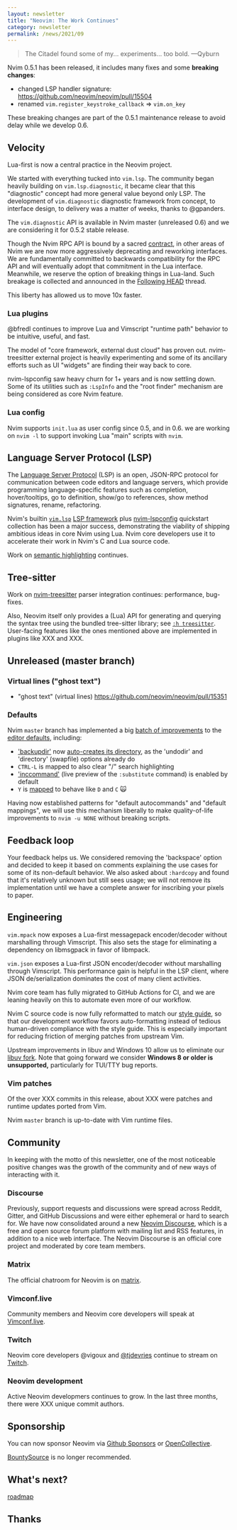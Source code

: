 ```yaml
---
layout: newsletter
title: "Neovim: The Work Continues"
category: newsletter
permalink: /news/2021/09
---
```


> The Citadel found some of my... experiments... too bold.
> —Qyburn

Nvim 0.5.1 has been released, it includes many fixes and some **breaking changes**:

- changed LSP handler signature: https://github.com/neovim/neovim/pull/15504
- renamed `vim.register_keystroke_callback` => `vim.on_key`

These breaking changes are part of the 0.5.1 maintenance release to avoid delay while we develop 0.6.

## Velocity

Lua-first is now a central practice in the Neovim project.

We started with everything tucked into `vim.lsp`. The community began heavily
building on `vim.lsp.diagnostic`, it became clear that this "diagnostic"
concept had more general value beyond only LSP.
The development of `vim.diagnostic` diagnostic framework from concept, to
interface design, to delivery was a matter of weeks, thanks to @gpanders.

The `vim.diagnostic` API is available in Nvim master (unreleased 0.6) and we are considering it for 0.5.2 stable release.

Though the Nvim RPC API is bound by a sacred
[contract](https://neovim.io/doc/user/api.html#api-contract), in other areas of Nvim we are now more
aggressively deprecating and reworking interfaces.  We are fundamentally committed to backwards compatibility for the RPC API and will eventually adopt that commitment in the Lua interface.  Meanwhile, we reserve the option of breaking things in Lua-land. Such breakage is collected and announced in the [Following HEAD](https://github.com/neovim/neovim/issues/14090) thread.

This liberty has allowed us to move 10x faster.

### Lua plugins

@bfredl continues to improve Lua and Vimscript "runtime path" behavior to be intuitive, useful, and fast.

The model of "core framework, external dust cloud" has proven out. nvim-treesitter external project is heavily experimenting and some of its ancillary efforts such as UI "widgets" are finding their way back to core.

nvim-lspconfig saw heavy churn for 1+ years and is now settling down. Some of its utilities such as `:LspInfo` and the "root finder" mechanism are being considered as core Nvim feature.

### Lua config

Nvim supports `init.lua` as user config since 0.5, and in 0.6. we are working on `nvim -l` to support invoking Lua "main" scripts with `nvim`.

## Language Server Protocol (LSP)

The [Language Server Protocol](https://microsoft.github.io/language-server-protocol/) (LSP) is an
open, JSON-RPC protocol for communication between code editors and
language servers, which provide programming language-specific features such as
completion, hover/tooltips, go to definition, show/go to references, show
method signatures, rename, refactoring.

Nvim's builtin [`vim.lsp`](https://neovim.io/doc/user/lsp.html) [LSP framework](https://www.youtube.com/watch?v=ArwDgvYEZYk)
plus [nvim-lspconfig](https://github.com/neovim/nvim-lspconfig) quickstart collection has been a major success,
demonstrating the viability of shipping ambitious ideas in core Nvim using Lua.
Nvim core developers use it to accelerate their work in Nvim's C and Lua source code.

Work on [semantic highlighting](https://github.com/neovim/neovim/pull/14122) continues.

## Tree-sitter

Work on [nvim-treesitter](https://github.com/nvim-treesitter/nvim-treesitter) parser integration continues: performance, bug-fixes.

Also, Neovim itself only provides a (Lua) API for generating and querying the syntax tree using the bundled tree-sitter library; see [`:h treesitter`](https://neovim.io/doc/user/treesitter.html). User-facing features like the ones mentioned above are implemented in plugins like XXX and XXX.

## Unreleased (master branch)

### Virtual lines ("ghost text")

- "ghost text" (virtual lines) https://github.com/neovim/neovim/pull/15351

### Defaults

Nvim `master` branch has implemented a big [batch of improvements](https://github.com/neovim/neovim/issues/6289) to the [editor defaults](https://neovim.io/doc/user/vim_diff.html#nvim-defaults), including:

- ['backupdir'](https://neovim.io/doc/user/options.html#'backupdir') now [auto-creates its directory](https://github.com/neovim/neovim/pull/15433), as the 'undodir' and 'directory' (swapfile) options already do
- `CTRL-L` is mapped to also clear "/" search highlighting
- ['inccommand'](https://neovim.io/doc/user/options.html#'inccommand') (live preview of the `:substitute` command) is enabled by default
- `Y` is [mapped](https://github.com/neovim/neovim/pull/13268) to behave like `D` and `C` 🙀

Having now established patterns for "default autocommands" and "default
mappings", we will use this mechanism liberally to make quality-of-life
improvements to `nvim -u NONE` without breaking scripts.

## Feedback loop

Your feedback helps us.  We considered removing the 'backspace' option and decided to keep it based on comments explaining the use cases for some of its non-default behavior. We also asked about `:hardcopy` and found that it's relatively unknown but still sees usage; we will not remove its implementation until we have a complete answer for inscribing your pixels to paper.



## Engineering

`vim.mpack` now exposes a Lua-first messagepack encoder/decoder without
marshalling through Vimscript. This also sets the stage for eliminating
a dependency on libmsgpack in favor of libmpack.

`vim.json` exposes a Lua-first JSON encoder/decoder without marshalling through
Vimscript. This performance gain is helpful in the LSP client, where JSON
de/serialization dominates the cost of many client activities.

Nvim core team has fully migrated to GitHub Actions for CI, and we are leaning
heavily on this to automate even more of our workflow.

Nvim C source code is now fully reformatted to match our [style
guide](https://neovim.io/doc/user/dev_style.html#dev-style), so that our
development workflow favors auto-formatting instead of tedious human-driven
compliance with the style guide.  This is especially important for reducing
friction of merging patches from upstream Vim.

Upstream improvements in libuv and Windows 10 allow us to eliminate our [libuv
fork](https://github.com/neovim/libuv).  Note that going forward we consider
**Windows 8 or older is unsupported,** particularly for TUI/TTY bug reports.

### Vim patches

Of the over XXX commits in this release, about XXX were patches and runtime updates ported from Vim.

Nvim `master` branch is up-to-date with Vim runtime files.


## Community

In keeping with the motto of this newsletter, one of the most noticeable positive changes was the growth of the community and of new ways of interacting with it.

### Discourse

Previously, support requests and discussions were spread across Reddit, Gitter, and GitHub Discussions and were either ephemeral or hard to search for. We have now consolidated around a new [Neovim Discourse](https://neovim.discourse.group), which is a free and open source forum platform with mailing list and RSS features, in addition to a nice web interface. The Neovim Discourse is an official core project and moderated by core team members.

### Matrix

The official chatroom for Neovim is on [matrix](https://app.element.io/#/room/#neovim:matrix.org).

### Vimconf.live

Community members and Neovim core developers will speak at [Vimconf.live](https://www.vimconf.live).

### Twitch

Neovim core developers @vigoux and [@tjdevries](https://www.twitch.tv/teej_dv) continue to stream on [Twitch](https://twitch.tv).

### Neovim development

Active Neovim developmers continues to grow. In the last three months, there were XXX unique commit authors.

## Sponsorship

You can now sponsor Neovim via [Github Sponsors](https://github.com/sponsors/neovim) or [OpenCollective](https://opencollective.com/neovim). 

[BountySource](https://diziet.dreamwidth.org/5938.html) is no longer recommended.

## What's next?

[roadmap](https://neovim.io/roadmap/)

## Thanks


